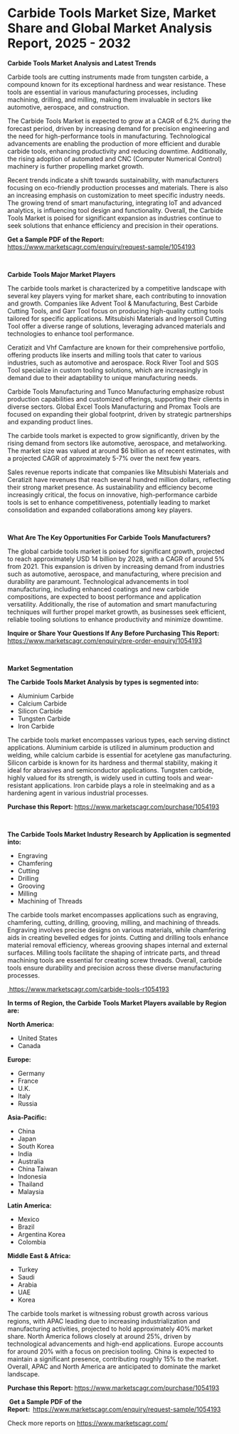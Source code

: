 <p><h1>Carbide Tools Market Size, Market Share and Global Market Analysis Report, 2025 - 2032</h1></p><p><strong>Carbide Tools Market Analysis and Latest Trends</strong></p>
<p><p>Carbide tools are cutting instruments made from tungsten carbide, a compound known for its exceptional hardness and wear resistance. These tools are essential in various manufacturing processes, including machining, drilling, and milling, making them invaluable in sectors like automotive, aerospace, and construction.</p><p>The Carbide Tools Market is expected to grow at a CAGR of 6.2% during the forecast period, driven by increasing demand for precision engineering and the need for high-performance tools in manufacturing. Technological advancements are enabling the production of more efficient and durable carbide tools, enhancing productivity and reducing downtime. Additionally, the rising adoption of automated and CNC (Computer Numerical Control) machinery is further propelling market growth.</p><p>Recent trends indicate a shift towards sustainability, with manufacturers focusing on eco-friendly production processes and materials. There is also an increasing emphasis on customization to meet specific industry needs. The growing trend of smart manufacturing, integrating IoT and advanced analytics, is influencing tool design and functionality. Overall, the Carbide Tools Market is poised for significant expansion as industries continue to seek solutions that enhance efficiency and precision in their operations.</p></p>
<p><strong>Get a Sample PDF of the Report:&nbsp;</strong> <a href="https://www.marketscagr.com/enquiry/request-sample/1054193?utm_campaign=2942&utm_medium=2&utm_source=Github&utm_content=ia&utm_term=06032025&utm_id=carbide-tools">https://www.marketscagr.com/enquiry/request-sample/1054193</a></p>
<p>&nbsp;</p>
<p><strong>Carbide Tools Major Market Players</strong></p>
<p><p>The carbide tools market is characterized by a competitive landscape with several key players vying for market share, each contributing to innovation and growth. Companies like Advent Tool & Manufacturing, Best Carbide Cutting Tools, and Garr Tool focus on producing high-quality cutting tools tailored for specific applications. Mitsubishi Materials and Ingersoll Cutting Tool offer a diverse range of solutions, leveraging advanced materials and technologies to enhance tool performance.</p><p>Ceratizit and Vhf Camfacture are known for their comprehensive portfolio, offering products like inserts and milling tools that cater to various industries, such as automotive and aerospace. Rock River Tool and SGS Tool specialize in custom tooling solutions, which are increasingly in demand due to their adaptability to unique manufacturing needs. </p><p>Carbide Tools Manufacturing and Tunco Manufacturing emphasize robust production capabilities and customized offerings, supporting their clients in diverse sectors. Global Excel Tools Manufacturing and Promax Tools are focused on expanding their global footprint, driven by strategic partnerships and expanding product lines.</p><p>The carbide tools market is expected to grow significantly, driven by the rising demand from sectors like automotive, aerospace, and metalworking. The market size was valued at around $6 billion as of recent estimates, with a projected CAGR of approximately 5-7% over the next few years.</p><p>Sales revenue reports indicate that companies like Mitsubishi Materials and Ceratizit have revenues that reach several hundred million dollars, reflecting their strong market presence. As sustainability and efficiency become increasingly critical, the focus on innovative, high-performance carbide tools is set to enhance competitiveness, potentially leading to market consolidation and expanded collaborations among key players.</p></p>
<p>&nbsp;</p>
<p><strong>What Are The Key Opportunities For Carbide Tools Manufacturers?</strong></p>
<p><p>The global carbide tools market is poised for significant growth, projected to reach approximately USD 14 billion by 2028, with a CAGR of around 5% from 2021. This expansion is driven by increasing demand from industries such as automotive, aerospace, and manufacturing, where precision and durability are paramount. Technological advancements in tool manufacturing, including enhanced coatings and new carbide compositions, are expected to boost performance and application versatility. Additionally, the rise of automation and smart manufacturing techniques will further propel market growth, as businesses seek efficient, reliable tooling solutions to enhance productivity and minimize downtime.</p></p>
<p><strong>Inquire or Share Your Questions If Any Before Purchasing This Report:</strong> <a href="https://www.marketscagr.com/enquiry/pre-order-enquiry/1054193?utm_campaign=2942&utm_medium=2&utm_source=Github&utm_content=ia&utm_term=06032025&utm_id=carbide-tools">https://www.marketscagr.com/enquiry/pre-order-enquiry/1054193</a></p>
<p>&nbsp;</p>
<p><strong>Market Segmentation</strong></p>
<p><strong>The Carbide Tools Market Analysis by types is segmented into:</strong></p>
<p><ul><li>Aluminium Carbide</li><li>Calcium Carbide</li><li>Silicon Carbide</li><li>Tungsten Carbide</li><li>Iron Carbide</li></ul></p>
<p><p>The carbide tools market encompasses various types, each serving distinct applications. Aluminium carbide is utilized in aluminum production and welding, while calcium carbide is essential for acetylene gas manufacturing. Silicon carbide is known for its hardness and thermal stability, making it ideal for abrasives and semiconductor applications. Tungsten carbide, highly valued for its strength, is widely used in cutting tools and wear-resistant applications. Iron carbide plays a role in steelmaking and as a hardening agent in various industrial processes.</p></p>
<p><strong>Purchase this Report:&nbsp;</strong><a href="https://www.marketscagr.com/purchase/1054193?utm_campaign=2942&utm_medium=2&utm_source=Github&utm_content=ia&utm_term=06032025&utm_id=carbide-tools">https://www.marketscagr.com/purchase/1054193</a></p>
<p>&nbsp;</p>
<p><strong>The Carbide Tools Market Industry Research by Application is segmented into:</strong></p>
<p><ul><li>Engraving</li><li>Chamfering</li><li>Cutting</li><li>Drilling</li><li>Grooving</li><li>Milling</li><li>Machining of Threads</li></ul></p>
<p><p>The carbide tools market encompasses applications such as engraving, chamfering, cutting, drilling, grooving, milling, and machining of threads. Engraving involves precise designs on various materials, while chamfering aids in creating bevelled edges for joints. Cutting and drilling tools enhance material removal efficiency, whereas grooving shapes internal and external surfaces. Milling tools facilitate the shaping of intricate parts, and thread machining tools are essential for creating screw threads. Overall, carbide tools ensure durability and precision across these diverse manufacturing processes.</p></p>
<p><a href="https://www.marketscagr.com/carbide-tools-r1054193?utm_campaign=2942&utm_medium=2&utm_source=Github&utm_content=ia&utm_term=06032025&utm_id=carbide-tools">&nbsp;https://www.marketscagr.com/carbide-tools-r1054193</a></p>
<p><strong>In terms of Region, the Carbide Tools Market Players available by Region are:</strong></p>
<p>
    <p> <strong> North America: </strong>
        <ul>
            <li>United States</li>
            <li>Canada</li>
        </ul>
        </p> 
    <p> <strong> Europe: </strong>
        <ul>
            <li>Germany</li>
            <li>France</li>
            <li>U.K.</li>
            <li>Italy</li>
            <li>Russia</li>
        </ul>
        </p> 
    <p> <strong> Asia-Pacific: </strong>
        <ul>
            <li>China</li>
            <li>Japan</li>
            <li>South Korea</li>
            <li>India</li>
            <li>Australia</li>
            <li>China Taiwan</li>
            <li>Indonesia</li>
            <li>Thailand</li>
            <li>Malaysia</li>
        </ul>
        </p> 
    <p> <strong> Latin America: </strong>
        <ul>
            <li>Mexico</li>
            <li>Brazil</li>
            <li>Argentina Korea</li>
            <li>Colombia</li>
        </ul>
        </p> 
    <p> <strong> Middle East & Africa: </strong>
        <ul>
            <li>Turkey</li>
            <li>Saudi</li>
            <li>Arabia</li>
            <li>UAE</li>
            <li>Korea</li>
        </ul>
    </p>
    </p>
<p><p>The carbide tools market is witnessing robust growth across various regions, with APAC leading due to increasing industrialization and manufacturing activities, projected to hold approximately 40% market share. North America follows closely at around 25%, driven by technological advancements and high-end applications. Europe accounts for around 20% with a focus on precision tooling. China is expected to maintain a significant presence, contributing roughly 15% to the market. Overall, APAC and North America are anticipated to dominate the market landscape.</p></p>
<p><strong>Purchase this Report: </strong><a href="https://www.marketscagr.com/purchase/1054193?utm_campaign=2942&utm_medium=2&utm_source=Github&utm_content=ia&utm_term=06032025&utm_id=carbide-tools">https://www.marketscagr.com/purchase/1054193</a></p>
<p>&nbsp;<strong>Get a Sample PDF of the Report:&nbsp;&nbsp;</strong><a href="https://www.marketscagr.com/enquiry/request-sample/1054193?utm_campaign=2942&utm_medium=2&utm_source=Github&utm_content=ia&utm_term=06032025&utm_id=carbide-tools">https://www.marketscagr.com/enquiry/request-sample/1054193</a></p>
<p><strong></strong></p>
<p>Check more reports on <a href="https://www.marketscagr.com/?utm_campaign=2942&utm_medium=2&utm_source=Github&utm_content=ia&utm_term=06032025&utm_id=carbide-tools">https://www.marketscagr.com/</a></p>